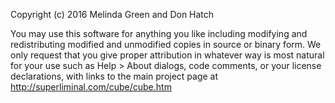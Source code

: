Copyright (c) 2016 Melinda Green and Don Hatch

You may use this software for anything you like including modifying and redistributing 
modified and unmodified copies in source or binary form. We only request that you give 
proper attribution in whatever way is most natural for your use such as Help > About dialogs, 
code comments, or your license declarations, with links to the main project page at
http://superliminal.com/cube/cube.htm
